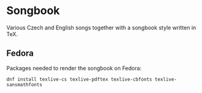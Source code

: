 # Songbook

Various Czech and English songs together with a songbook style
written in TeX.

## Fedora

Packages needed to render the songbook on Fedora:

    dnf install texlive-cs texlive-pdftex texlive-cbfonts texlive-sansmathfonts 
